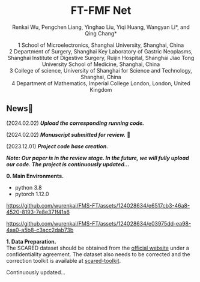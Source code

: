 <div id="top" align="center">

# FT-FMF Net
  
  Renkai Wu, Pengchen Liang, Yinghao Liu, Yiqi Huang, Wangyan Li*, and Qing Chang* </br>

  1 School of Microelectronics, Shanghai University, Shanghai, China</br>
  2 Department of Surgery, Shanghai Key Laboratory of Gastric Neoplasms, Shanghai Institute of Digestive Surgery, Ruijin Hospital, Shanghai Jiao Tong University School of Medicine, Shanghai, China</br>
  3 College of science, University of Shanghai for Science and Technology, Shanghai, China</br>
  4 Department of Mathematics, Imperial College London, London, United Kingdom</br>
  
</div>

## News🚀
(2024.02.02) ***Upload the corresponding running code.*** 

(2024.02.02) ***Manuscript submitted for review.*** 📃

(2023.12.01) ***Project code base creation.***

***Note: Our paper is in the review stage. In the future, we will fully upload our code. The project is continuously updated...***

**0. Main Environments.**
- python 3.8
- pytorch 1.12.0


https://github.com/wurenkai/FMS-FT/assets/124028634/e6517cb3-46a8-4520-8193-7e8e371f41a6


https://github.com/wurenkai/FMS-FT/assets/124028634/e03975dd-ea98-4aa0-a5b8-c3acc2dab73b

**1. Data Preparation.** </br>
The SCARED dataset should be obtained from the [official website](https://endovissub2019-scared.grand-challenge.org) under a confidentiality agreement. The dataset also needs to be corrected and the correction toolkit is available at [scared-toolkit](https://github.com/dimitrisPs/scared_toolkit).

Continuously updated...
